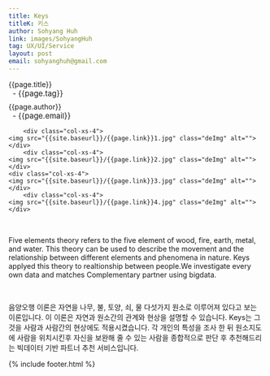 ```yaml
---
title: Keys
titleK: 키스
author: Sohyang Huh
link: images/SohyangHuh
tag: UX/UI/Service
layout: post
email: sohyanghuh@gmail.com
---	
```


<div class="container">

<div class="deDep">
{{page.title}}<br>
<p style="font-size:15px; margin:0px; padding:0px 0px 0px 8px; margin:0px 0px 8px 0px;">- {{page.tag}}</p>
{{page.author}}<br>
<p style="font-size:15px; margin:0px; padding:0px 0px 0px 8px;">- {{page.email}}</p>
</div>


<div class="row" class="imgcolor">
	
		<div class="col-xs-4">
	<img src="{{site.baseurl}}/{{page.link}}1.jpg" class="deImg" alt=""></div>
		<div class="col-xs-4">
	<img src="{{site.baseurl}}/{{page.link}}2.jpg" class="deImg" alt=""></div>
	<div class="col-xs-4">
	<img src="{{site.baseurl}}/{{page.link}}3.jpg" class="deImg" alt=""></div>
		<div class="col-xs-4">
	<img src="{{site.baseurl}}/{{page.link}}4.jpg" class="deImg" alt=""></div>
	
</div>
<br>

<div class="det lato">



Five elements theory refers to the five element of wood, fire, earth, metal, and water. This theory can be used to describe the movement and the relationship 
between different elements and phenomena in nature. Keys applyed this theory
to realtionship between people.We investigate every own data and matches
Complementary partner using bigdata.



</div>

<br>

<div class="noto">

음양오행 이론은 자연을 나무, 불, 토양, 쇠, 물 다섯가지 원소로 이루어져 있다고 보는 이론입니다. 이 이론은 자연과 원소간의 관계와 현상을 설명할 수 있습니다. Keys는 그것을 사람과 사람간의 현상에도 적용시켰습니다. 각 개인의 특성을 조사 한 뒤 원소지도에 사람을 위치시킨후 자신을 보완해 줄 수 있는 사람을 종합적으로 판단 후 추천해드리는 빅데이터 기반 파트너 추천 서비스입니다.


</div>
 {% include footer.html %}